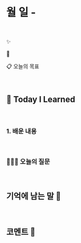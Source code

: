 # 월 일 -

<br>

✨

📌

📋 오늘의 목표

<br/>

## 📝 **Today I Learned**

<br/>

### 1. 배운 내용

<br/>

### 🙋🏻‍♀️ 오늘의 질문

<br/>

## 기억에 남는 말 💬

<br/>

## 코멘트 🎈

<br/>
